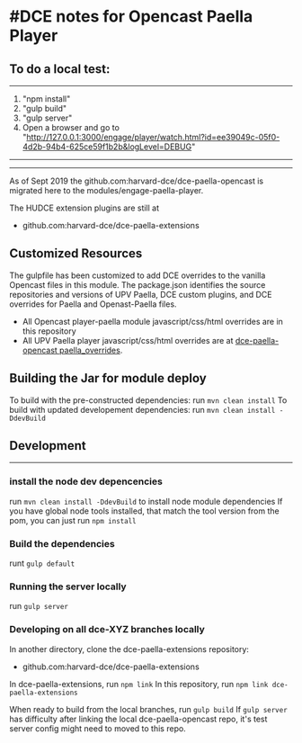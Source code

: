 #DCE notes for Opencast Paella Player
====================================

## To do a local test:
---------------------
1. "npm install"
2. "gulp build"
3. "gulp server"
4.  Open a browser and go to "http://127.0.0.1:3000/engage/player/watch.html?id=ee39049c-05f0-4d2b-94b4-625ce59f1b2b&logLevel=DEBUG"

---------------------
---------------------
As of Sept 2019 the  github.com:harvard-dce/dce-paella-opencast is migrated here
to the modules/engage-paella-player.

The HUDCE extension plugins are still at 
- github.com:harvard-dce/dce-paella-extensions

## Customized Resources
The gulpfile has been customized to add DCE overrides to the vanilla Opencast files in this module.
The package.json identifies the source repositories and versions of UPV Paella, DCE custom plugins, and DCE overrides for Paella and Openast-Paella files.

- All Opencast player-paella module javascript/css/html overrides are in this repository
- All UPV Paella player javascript/css/html overrides are at [dce-paella-opencast paella_overrides](https://github.com/harvard-dce/dce-paella-opencast/tree/master/vendor/paella_overrides).

## Building the Jar for module deploy

To build with the pre-constructed dependencies: run `mvn clean install`
To build with updated developement dependencies: run `mvn clean install -DdevBuild`

## Development
--------------

### install the node dev depencencies
run `mvn clean install -DdevBuild` to install node module dependencies
If you have global node tools installed, that match the tool version from the pom, you can just run `npm install` 

### Build the dependencies
runt `gulp default`

### Running the server locally
run `gulp server`

### Developing on all dce-XYZ branches locally
In another directory, clone the dce-paella-extensions repository:
- github.com:harvard-dce/dce-paella-extensions

In dce-paella-extensions, run `npm link`
In this repository, run `npm link dce-paella-extensions`

When ready to build from the local branches, run `gulp build`
If `gulp server` has difficulty after linking the local dce-paella-opencast repo, it's test server config might need to moved to this repo.


 

